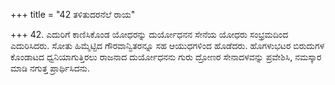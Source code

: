 +++
title = "42 ತಳಿತುದರನೆಲೆ ರಾಯ"

+++
42. ಎದುರಿಗೆ ಕಾಣಿಸಿಕೊಂಡ ಯೋಧರನ್ನು ದುರ್ಯೋಧನನ ಸೇನೆಯ ಯೋಧರು ಸಂಭ್ರಮದಿಂದ ಎದುರಿಸಿದರು. ಸೋತು ಹಿಮ್ಮೆಟ್ಟಿದ ಗೌರವಾನ್ವಿತರನ್ನೂ ಸಹ ಆಯುಧಗಳಿಂದ ಹೊಡೆದರು. ಹೊಗಳುಭಟರ ಬಿರುದುಗಳ ಕೊಂಡಾಟದ ಧ್ವನಿಯಾಗುತ್ತಿರಲು ರಾಜನಾದ ದುರ್ಯೋಧನನು ಗುರು ದ್ರೋಣರ ಸೇನಾದಳವನ್ನು ಪ್ರವೇಶಿಸಿ, ನಮಸ್ಕಾರ ಮಾಡಿ ನಗುತ್ತ ಪ್ರಾರ್ಥಿಸಿದನು.